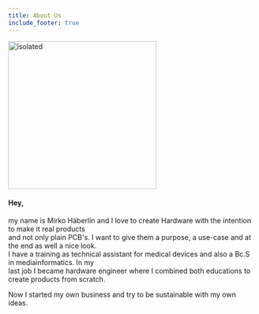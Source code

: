 ```yaml
---
title: About Us
include_footer: true
---
```


<img src="/images/profile_pic.png" alt="isolated" width="300"/>

#### Hey,
my name is Mirko Häberlin and I love to create Hardware with the intention to make it real products </br>and not only plain PCB's. 
I want to give them a purpose, a use-case and at the end as well a nice look. </br> I have a training as technical assistant for medical devices 
and also a Bc.S in mediainformatics. In my </br>last job I became hardware engineer where I combined both educations to create products from scratch.

Now I started my own business and try to be sustainable with my own ideas.

<!-- I think that digitalising light-switches and make them switch using an App has nothing to do with "Smart Home".</br> But 
using other sensors and combining all informations to make them switch on  -->